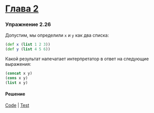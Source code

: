 # [Глава 2](../index.md#Глава-2-Построение-абстракций-с-помощью-данных)

### Упражнение 2.26
Допустим, мы определили `x` и `y` как два списка:

```clojure
(def x (list 1 2 3))
(def y (list 4 5 6))
```

Какой результат напечатает интерпретатор в ответ на следующие выражения:

```clojure
(concat x y)
(cons x y)
(list x y)
```

#### Решение
[Code](../../src/sicp/chapter02/2_26.clj) | [Test](../../test/sicp/chapter02/2_26_test.clj)
